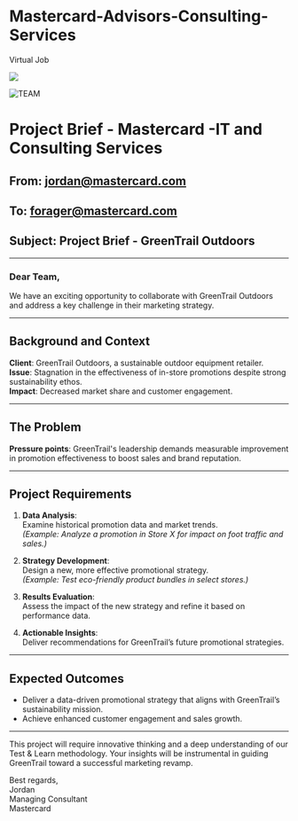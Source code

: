 # Mastercard-Advisors-Consulting-Services
Virtual Job

![](https://logos-world.net/wp-content/uploads/2020/09/Mastercard-Logo-2016-2020.png)

![TEAM](https://github.com/user-attachments/assets/4b630d49-57f4-48d1-9021-29135559a499)

# Project Brief - Mastercard -IT and Consulting Services

## From: jordan@mastercard.com  
## To: forager@mastercard.com  
## Subject: Project Brief - GreenTrail Outdoors

---

### Dear Team,

We have an exciting opportunity to collaborate with GreenTrail Outdoors and address a key challenge in their marketing strategy.

---

## Background and Context

**Client**: GreenTrail Outdoors, a sustainable outdoor equipment retailer.  
**Issue**: Stagnation in the effectiveness of in-store promotions despite strong sustainability ethos.  
**Impact**: Decreased market share and customer engagement.

---

## The Problem

**Pressure points**: GreenTrail's leadership demands measurable improvement in promotion effectiveness to boost sales and brand reputation.

---

## Project Requirements

1. **Data Analysis**:  
   Examine historical promotion data and market trends.  
   *(Example: Analyze a promotion in Store X for impact on foot traffic and sales.)*

2. **Strategy Development**:  
   Design a new, more effective promotional strategy.  
   *(Example: Test eco-friendly product bundles in select stores.)*

3. **Results Evaluation**:  
   Assess the impact of the new strategy and refine it based on performance data.

4. **Actionable Insights**:  
   Deliver recommendations for GreenTrail’s future promotional strategies.

---

## Expected Outcomes

- Deliver a data-driven promotional strategy that aligns with GreenTrail’s sustainability mission.  
- Achieve enhanced customer engagement and sales growth.

---

This project will require innovative thinking and a deep understanding of our Test & Learn methodology. Your insights will be instrumental in guiding GreenTrail toward a successful marketing revamp.

Best regards,  
Jordan  
Managing Consultant  
Mastercard
